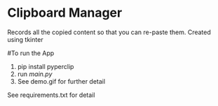 # Clipboard Manager
Records all the copied content so that you can re-paste them.
Created using tkinter


#To run the App
1. pip install pyperclip
2. run _main.py_
3. See demo.gif for further detail

See requirements.txt for detail



